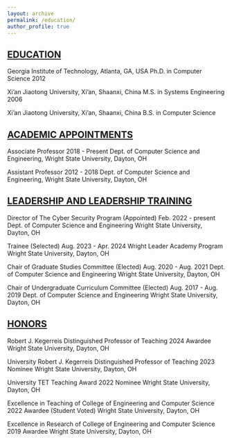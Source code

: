 ```yaml
---
layout: archive
permalink: /education/
author_profile: true
---
```


<h2 style="text-decoration: underline;">EDUCATION</h2>

Georgia Institute of Technology, Atlanta, GA, USA
Ph.D. in Computer Science 2012

Xi’an Jiaotong University, Xi’an, Shaanxi, China
M.S. in Systems Engineering 2006

Xi’an Jiaotong University, Xi’an, Shaanxi, China
B.S. in Computer Science


<h2 style="text-decoration: underline;">ACADEMIC APPOINTMENTS</h2>

Associate Professor 2018 - Present
Dept. of Computer Science and Engineering,
Wright State University, Dayton, OH

Assistant Professor 2012 - 2018
Dept. of Computer Science and Engineering,
Wright State University, Dayton, OH


<h2 style="text-decoration: underline;">LEADERSHIP AND LEADERSHIP TRAINING</h2>

Director of The Cyber Security Program (Appointed) Feb. 2022 - present
Dept. of Computer Science and Engineering
Wright State University, Dayton, OH

Trainee (Selected) Aug. 2023 - Apr. 2024
Wright Leader Academy Program
Wright State University, Dayton, OH

Chair of Graduate Studies Committee (Elected) Aug. 2020 - Aug. 2021
Dept. of Computer Science and Engineering
Wright State University, Dayton, OH

Chair of Undergraduate Curriculum Committee (Elected) Aug. 2017 - Aug. 2019
Dept. of Computer Science and Engineering
Wright State University, Dayton, OH


<h2 style="text-decoration: underline;">HONORS</h2>

Robert J. Kegerreis Distinguished Professor of Teaching 2024
Awardee
Wright State University, Dayton, OH

University Robert J. Kegerreis Distinguished Professor of Teaching 2023
Nominee
Wright State University, Dayton, OH

University TET Teaching Award 2022
Nominee
Wright State University, Dayton, OH

Excellence in Teaching of College of Engineering and Computer Science 2022
Awardee (Student Voted)
Wright State University, Dayton, OH

Excellence in Research of College of Engineering and Computer Science 2019
Awardee
Wright State University, Dayton, OH
